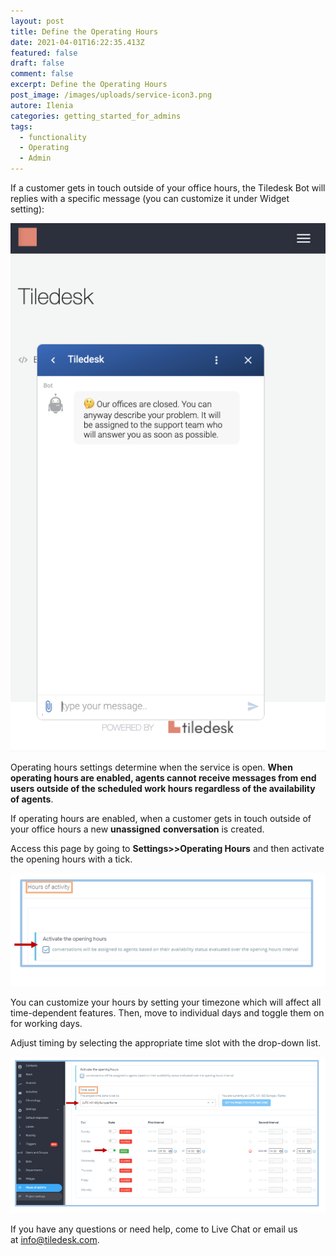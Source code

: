 ```yaml
---
layout: post
title: Define the Operating Hours
date: 2021-04-01T16:22:35.413Z
featured: false
draft: false
comment: false
excerpt: Define the Operating Hours
post_image: /images/uploads/service-icon3.png
autore: Ilenia
categories: getting_started_for_admins
tags:
  - functionality
  - Operating
  - Admin
---
```

If a customer gets in touch outside of your office hours, the Tiledesk Bot will replies with a specific message (you can customize it under Widget setting):

![Widget setting](/images/uploads/image-233.png "Widget setting")



Operating hours settings determine when the service is open. **When operating hours are enabled, agents cannot receive messages from end users outside of the scheduled work hours regardless of the availability of agents**.

If operating hours are enabled, when a customer gets in touch outside of your office hours a new **unassigned** **conversation** is created.

Access this page by going to **Settings>>Operating Hours** and then activate the opening hours with a tick.

![Settings>>Operating Hours](/images/uploads/clic.png "Settings>>Operating Hours")



You can customize your hours by setting your timezone which will affect all time-dependent features. Then, move to individual days and toggle them on for working days.

Adjust timing by selecting the appropriate time slot with the drop-down list.



![selecting the appropriate time slot ](/images/uploads/orarioo.png "selecting the appropriate time slot ")



If you have any questions or need help, come to Live Chat or email us at [info@tiledesk.com](mailto:info@tiledesk.com).